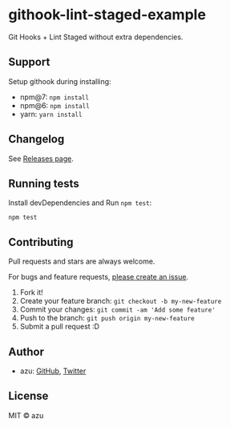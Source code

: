 # githook-lint-staged-example

Git Hooks + Lint Staged without extra dependencies.

## Support

Setup githook during installing:

- npm@7: `npm install`
- npm@6: `npm install`
- yarn: `yarn install`

## Changelog

See [Releases page](https://github.com/azu/githook-lint-staged-example/releases).

## Running tests

Install devDependencies and Run `npm test`:

    npm test

## Contributing

Pull requests and stars are always welcome.

For bugs and feature requests, [please create an issue](https://github.com/azu/githook-lint-staged-example/issues).

1. Fork it!
2. Create your feature branch: `git checkout -b my-new-feature`
3. Commit your changes: `git commit -am 'Add some feature'`
4. Push to the branch: `git push origin my-new-feature`
5. Submit a pull request :D

## Author

- azu: [GitHub](https://github.com/azu), [Twitter](https://twitter.com/azu_re)

## License

MIT © azu
